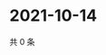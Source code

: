 # 2021-10-14

共 0 条

<!-- BEGIN WEIBO -->
<!-- 最后更新时间 Thu Oct 14 2021 12:14:12 GMT+0800 (China Standard Time) -->

<!-- END WEIBO -->
